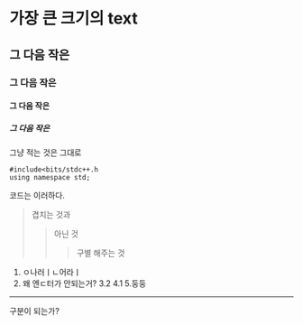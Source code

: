 # 가장 큰 크기의 text
## 그 다음 작은
### 그 다음 작은
#### 그 다음 작은
##### 그 다음 작은
그냥 적는 것은 그대로

```
#include<bits/stdc++.h
using namespace std;
```
코드는 이러하다.
> 겹치는 것과
> > 아닌 것
> > > 구별 해주는 것

1. ㅇ나러ㅣㄴ어라ㅣ
2.  왜 엔ㄷ터가 안되는거?
3.2
4.1
5.둥둥
------------------
구분이 되는가?
